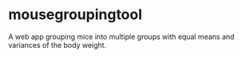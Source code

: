 # mousegroupingtool
A web app grouping mice into multiple groups with equal means and variances of the body weight.
